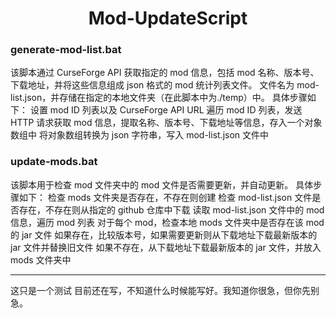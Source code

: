 <h1 align="center">Mod-UpdateScript</h1>

### generate-mod-list.bat

该脚本通过 CurseForge API 获取指定的 mod 信息，包括 mod 名称、版本号、下载地址，并将这些信息组成 json 格式的 mod 统计列表文件。
文件名为 mod-list.json，并存储在指定的本地文件夹（在此脚本中为./temp）中。
具体步骤如下：
设置 mod ID 列表以及 CurseForge API URL
遍历 mod ID 列表，发送 HTTP 请求获取 mod 信息，提取名称、版本号、下载地址等信息，存入一个对象数组中
将对象数组转换为 json 字符串，写入 mod-list.json 文件中

### update-mods.bat

该脚本用于检查 mod 文件夹中的 mod 文件是否需要更新，并自动更新。
具体步骤如下：
检查 mods 文件夹是否存在，不存在则创建
检查 mod-list.json 文件是否存在，不存在则从指定的 github 仓库中下载
读取 mod-list.json 文件中的 mod 信息，遍历 mod 列表
对于每个 mod，检查本地 mods 文件夹中是否存在该 mod 的 jar 文件
如果存在，比较版本号，如果需要更新则从下载地址下载最新版本的 jar 文件并替换旧文件
如果不存在，从下载地址下载最新版本的 jar 文件，并放入 mods 文件夹中

---

这只是一个测试
目前还在写，不知道什么时候能写好。我知道你很急，但你先别急。
